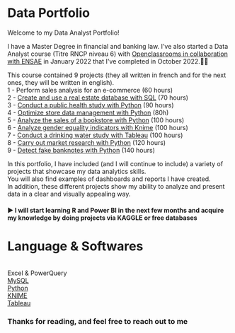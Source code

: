 # Data Portfolio

Welcome to my Data Analyst Portfolio!

I have a Master Degree in financial and banking law. I've also started a Data Analyst course (Titre RNCP niveau 6) with [Openclassrooms in collaboration with ENSAE](https://openclassrooms.com/fr/paths/324-data-analyst) in January 2022 that I've completed in October 2022.👩‍🎓

This course contained 9 projects (they all written in french and for the next ones, they will be written in english).
<br/> 1 - Perform sales analysis for an e-commerce (60 hours)
<br/> 2 - [Create and use a real estate database with SQL](https://github.com/AMLaura/Data_Portfolio/tree/main/Project%202%20:%20Create%20and%20use%20a%20real%20estate%20database%20with%20SQL) (70 hours)
<br/> 3 - [Conduct a public health study with Python](https://github.com/AMLaura/Data_Portfolio/tree/main/Project%203%20:%20Conduct%20a%20public%20health%20study%20with%20Python) (90 hours)
<br/> 4 - [Optimize store data management with Python](https://github.com/AMLaura/Data_Portfolio/tree/main/Project%204%20-%20Optimize%20store%20data%20management%20with%20Python) (80h)
<br/> 5 - [Analyze the sales of a bookstore with Python](https://github.com/AMLaura/Data_Portfolio/tree/main/Project%205%20-%20Analyze%20the%20sales%20of%20a%20bookstore%20with%20Python) (100 hours)
<br/> 6 - [Analyze gender equality indicators with Knime](https://github.com/AMLaura/Data_Portfolio/tree/main/Project%206%20-%20Analyze%20gender%20equality%20indicators%20with%20Knime) (100 hours)
<br/> 7 - [Conduct a drinking water study with Tableau](https://github.com/AMLaura/Data_Portfolio/tree/main/Project%207%20-%20Conduct%20a%20drinking%20water%20research%20with%20Tableau) (100 hours)
<br/> 8 - [Carry out market research with Python](https://github.com/AMLaura/Data_Portfolio/tree/main/Project%208%20-%20Carry%20out%20a%20market%20research%20with%20Python) (120 hours)
<br/> 9 - [Detect fake banknotes with Python](https://github.com/AMLaura/Data_Portfolio/tree/main/Project%209%20-%20Detect%20fake%20banknotes%20with%20Python) (140 hours)


In this portfolio, I have included (and I will continue to include) a variety of projects that showcase my data analytics skills. 
<br/> You will also find examples of dashboards and reports I have created. 
<br/> In addition, these different projects show my ability to analyze and present data in a clear and visually appealing way.

#### ▶️ I will start learning R and Power BI in the next few months and acquire my knowledge by doing projects via KAGGLE or free databases

# Language & Softwares 
<br/> Excel & PowerQuery
<br/> [MySQL](https://www.mysql.com/fr/)
<br/> [Python](https://www.python.org/)
<br/> [KNIME](https://www.knime.com/)
<br/> [Tableau](https://www.tableau.com/fr-fr/products/public)

### Thanks for reading, and feel free to reach out to me
